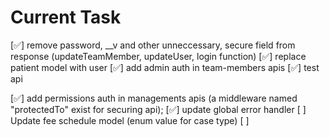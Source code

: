 # Current Task

[✅] remove password, \_\_v and other unneccessary, secure field from response (updateTeamMember, updateUser, login function)
[✅] replace patient model with user
[✅] add admin auth in team-members apis
[✅] test api

[✅] add permissions auth in managements apis (a middleware named "protectedTo" exist for securing api);
[✅] update global error handler
[ ] Update fee schedule model (enum value for case type)
[ ] 
